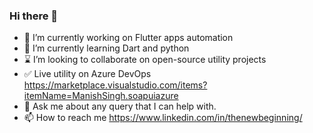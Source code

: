 ### Hi there 👋

<!--
**findms/findms** is a ✨ _special_ ✨ repository because its `README.md` (this file) appears on your GitHub profile.

Here are some ideas to get you started:
-->
- 🔭 I’m currently working on Flutter apps automation
- 🌱 I’m currently learning Dart and python
- ⌛ I’m looking to collaborate on open-source utility projects
- ✅ Live utility on Azure DevOps https://marketplace.visualstudio.com/items?itemName=ManishSingh.soapuiazure
- 💬 Ask me about any query that I can help with.
- 📫 How to reach me https://www.linkedin.com/in/thenewbeginning/


